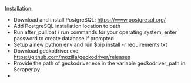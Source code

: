 Installation:
* Download and install PostgreSQL: https://www.postgresql.org/
* Add PostgreSQL installation location to path
* Run after_pull.bat / run commands for your operating system, enter password to create database if prompted
* Setup a new python env and run $pip install -r requirements.txt
* Download geckodriver.exe: https://github.com/mozilla/geckodriver/releases
* Provide the path of geckodriver.exe in the variable geckodriver_path in Scraper.py
* 